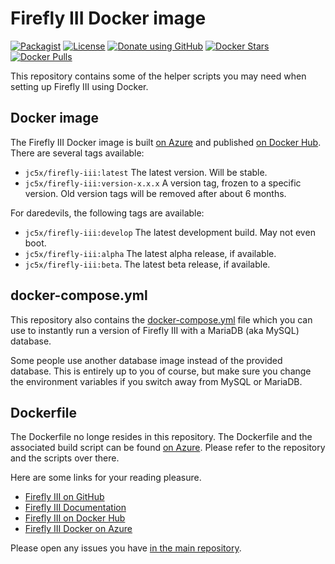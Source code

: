 # Firefly III Docker image

[![Packagist](https://img.shields.io/packagist/v/grumpydictator/firefly-iii.svg?style=flat-square)](https://packagist.org/packages/grumpydictator/firefly-iii) 
[![License](https://img.shields.io/github/license/firefly-iii/firefly-iii.svg?style=flat-square])](https://www.gnu.org/licenses/agpl-3.0.html) 
[![Donate using GitHub](https://img.shields.io/badge/donate-GitHub-green?logo=github&style=flat-square)](https://github.com/sponsors/JC5)
[![Docker Stars](https://img.shields.io/docker/stars/jc5x/firefly-iii?style=flat-square)](https://hub.docker.com/r/jc5x/firefly-iii)
[![Docker Pulls](https://img.shields.io/docker/pulls/jc5x/firefly-iii?style=flat-square)](https://hub.docker.com/r/jc5x/firefly-iii)

This repository contains some of the helper scripts you may need when setting up Firefly III using Docker.

## Docker image

The Firefly III Docker image is built [on Azure](https://dev.azure.com/Firefly-III/MainImage/_wiki/wikis/MainImage.wiki/3/Home) and published [on Docker Hub](https://hub.docker.com/r/jc5x/firefly-iii). There are several tags available:

* `jc5x/firefly-iii:latest`
  The latest version. Will be stable.
* `jc5x/firefly-iii:version-x.x.x`
  A version tag, frozen to a specific version. Old version tags will be removed after about 6 months.

For daredevils, the following tags are available:

* `jc5x/firefly-iii:develop`
  The latest development build. May not even boot.
* `jc5x/firefly-iii:alpha`
  The latest alpha release, if available.
* `jc5x/firefly-iii:beta`.
  The latest beta release, if available.

## docker-compose.yml

This repository also contains the [docker-compose.yml](docker-compose.yml) file which you can use to instantly run a version of Firefly III with a MariaDB (aka MySQL) database.

Some people use another database image instead of the provided database. This is entirely up to you of course, but make sure you change the environment variables if you switch away from MySQL or MariaDB.

## Dockerfile

The Dockerfile no longe resides in this repository. The Dockerfile and the associated build script can be found [on Azure](https://dev.azure.com/Firefly-III/MainImage/_wiki/wikis/MainImage.wiki/3/Home). Please refer to the repository and the scripts over there.

Here are some links for your reading pleasure.

- [Firefly III on GitHub](https://github.com/firefly-iii/firefly-iii)
- [Firefly III Documentation](https://docs.firefly-iii.org/)
- [Firefly III on Docker Hub](https://hub.docker.com/r/jc5x/firefly-iii)
- [Firefly III Docker on Azure](https://dev.azure.com/Firefly-III/MainImage)

Please open any issues you have [in the main repository](https://github.com/firefly-iii/firefly-iii).